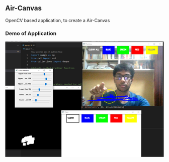 ## Air-Canvas
 
OpenCV based application, to create a Air-Canvas
### **Demo of Application**
<img src="Demo.png">
